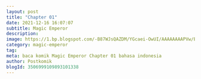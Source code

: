 ```yaml
---
layout: post 
title: "Chapter 01"
date: 2021-12-16 16:07:07
subtitle: Magic Emperor
description: 
image: https://1.bp.blogspot.com/-B87WJsQAZDM/YGcaei-OwUI/AAAAAAAAPVw/ENAv6anu0-Y37-182_i_Jx_k52nDE15dwCLcBGAsYHQ/s72-c/path-of-the-shaman-915203-FDmR0W1b.jpg
category: magic-emperor
tag: 
meta: baca komik Magic Emperor Chapter 01 bahasa indonesia 
author: Postkomik
blogId: 3506999109893101338 
---
```



